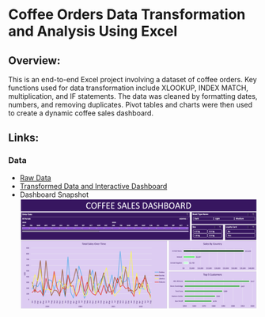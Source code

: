 # Coffee Orders Data Transformation and Analysis Using Excel

## Overview:
This is an end-to-end Excel project involving a dataset of coffee orders. Key functions used for data transformation include XLOOKUP, INDEX MATCH, multiplication, and IF statements. The data was cleaned by formatting dates, numbers, and removing duplicates. Pivot tables and charts were then used to create a dynamic coffee sales dashboard.

## Links:
### Data
- [Raw Data](https://github.com/mkweonn/coffee-orders-excel/blob/main/coffeeOrdersData.xlsx)
- [Transformed Data and Interactive Dashboard](https://github.com/mkweonn/coffee-orders-excel/blob/main/coffeeOrdersProject.xlsx)
- Dashboard Snapshot
![Coffee Orders Dashboard](https://github.com/mkweonn/coffee-orders-excel/blob/main/coffee_orders_dashboard.png)
